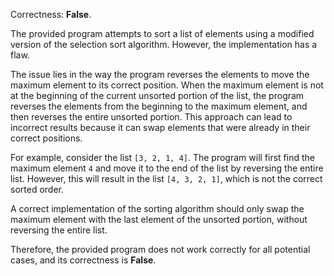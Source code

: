 Correctness: **False**.

The provided program attempts to sort a list of elements using a modified version of the selection sort algorithm. However, the implementation has a flaw. 

The issue lies in the way the program reverses the elements to move the maximum element to its correct position. When the maximum element is not at the beginning of the current unsorted portion of the list, the program reverses the elements from the beginning to the maximum element, and then reverses the entire unsorted portion. This approach can lead to incorrect results because it can swap elements that were already in their correct positions.

For example, consider the list `[3, 2, 1, 4]`. The program will first find the maximum element `4` and move it to the end of the list by reversing the entire list. However, this will result in the list `[4, 3, 2, 1]`, which is not the correct sorted order.

A correct implementation of the sorting algorithm should only swap the maximum element with the last element of the unsorted portion, without reversing the entire list. 

Therefore, the provided program does not work correctly for all potential cases, and its correctness is **False**.